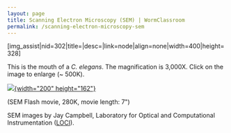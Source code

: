```yaml
---
layout: page
title: Scanning Electron Microscopy (SEM) | WormClassroom
permalink: /scanning-electron-microscopy-sem
---
```

\[img\_assist\|nid=302\|title=\|desc=\|link=node\|align=none\|width=400\|height=328\]

This is the mouth of a *C. elegans*. The magnification is 3,000X. Click
on the image to enlarge (\~ 500K).

[![](/files/worm/SEMSwf.jpg){width="200"
height="162"}](/files/worm/SEM.swf)

(SEM Flash movie, 280K, movie length: 7\")

SEM images by Jay Campbell, Laboratory for Optical and Computational
Instrumentation ([LOCI](http://loci.wisc.edu/)).
